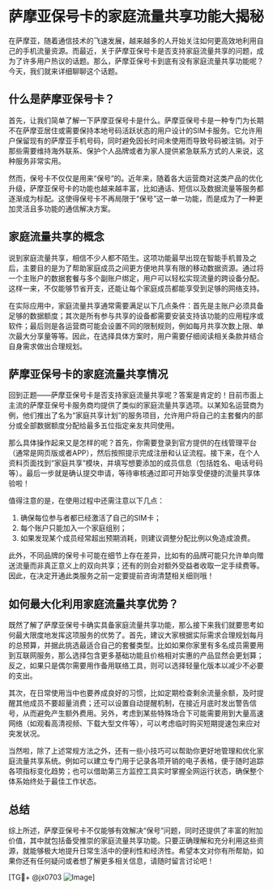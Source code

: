 # 萨摩亚保号卡的家庭流量共享功能大揭秘

在萨摩亚，随着通信技术的飞速发展，越来越多的人开始关注如何更高效地利用自己的手机流量资源。而最近，关于萨摩亚保号卡是否支持家庭流量共享的问题，成为了许多用户热议的话题。那么，萨摩亚保号卡到底有没有家庭流量共享功能呢？今天，我们就来详细聊聊这个话题。

## 什么是萨摩亚保号卡？

首先，让我们简单了解一下萨摩亚保号卡是什么。萨摩亚保号卡是一种专门为长期不在萨摩亚居住或需要保持本地号码活跃状态的用户设计的SIM卡服务。它允许用户保留现有的萨摩亚手机号码，同时避免因长时间未使用而导致号码被注销。对于那些需要维持海外联系、保护个人品牌或者为家人提供紧急联系方式的人来说，这种服务非常实用。

然而，保号卡不仅仅是用来“保号”的。近年来，随着各大运营商对这类产品的优化升级，萨摩亚保号卡的功能也越来越丰富，比如通话、短信以及数据流量等服务都逐渐成为标配。这使得保号卡不再局限于“保号”这一单一功能，而是成为了一种更加灵活且多功能的通信解决方案。

## 家庭流量共享的概念

说到家庭流量共享，相信不少人都不陌生。这项功能最早出现在智能手机普及之后，主要目的是为了帮助家庭成员之间更方便地共享有限的移动数据资源。通过将一个主账户的数据套餐与多个副账户绑定，用户可以轻松实现流量的跨设备分配。这样一来，不仅能够节省开支，还能让每个家庭成员都能享受到足够的网络支持。

在实际应用中，家庭流量共享通常需要满足以下几点条件：首先是主账户必须具备足够的数据额度；其次是所有参与共享的设备都需要安装支持该功能的应用程序或软件；最后则是各运营商可能会设置不同的限制规则，例如每月共享次数上限、单次最大分享量等等。因此，在选择具体方案时，用户需要仔细阅读相关条款并结合自身需求做出合理规划。

## 萨摩亚保号卡的家庭流量共享情况

回到正题——萨摩亚保号卡是否支持家庭流量共享呢？答案是肯定的！目前市面上主流的萨摩亚保号卡服务商均提供了类似的家庭流量共享选项。以某知名运营商为例，他们推出了名为“家庭共享计划”的服务项目，允许用户将自己的主套餐内的部分或全部数据额度分配给最多五位指定亲友共同使用。

那么具体操作起来又是怎样的呢？首先，你需要登录到官方提供的在线管理平台（通常是网页版或者APP），然后按照提示完成注册和认证流程。接下来，在个人资料页面找到“家庭共享”模块，并填写想要添加的成员信息（包括姓名、电话号码等）。最后一步就是确认提交申请，等待审核通过即可开始享受便捷的流量共享体验啦！

值得注意的是，在使用过程中还需注意以下几点：
1. 确保每位参与者都已经激活了自己的SIM卡；
2. 每个账户只能加入一个家庭组别；
3. 如果发现某个成员经常超出预期消耗，则建议调整分配比例以免造成浪费。

此外，不同品牌的保号卡可能在细节上存在差异，比如有的品牌可能只允许单向赠送流量而非真正意义上的双向共享；还有的则会对额外受益者收取一定手续费等。因此，在决定开通此类服务之前一定要提前咨询清楚相关细则哦！

## 如何最大化利用家庭流量共享优势？

既然了解了萨摩亚保号卡确实具备家庭流量共享功能，那么接下来我们就要思考如何最大限度地发挥这项服务的优势了。首先，建议大家根据实际需求合理规划每月的总预算，并据此挑选最适合自己的套餐类型。比如如果你家里有多名成员需要用到互联网服务，那么选择包含更多基础功能且价格相对实惠的产品显然会更划算；反之，如果只是偶尔需要用作备用联络工具，则可以选择轻量化版本以减少不必要的支出。

其次，在日常使用当中也要养成良好的习惯，比如定期检查剩余流量余额，及时提醒其他成员不要超量消费；还可以设置自动提醒机制，在接近月底时发出警告信号，从而避免产生额外费用。另外，考虑到某些特殊场合下可能需要用到大量高速网络（如观看高清视频、下载大型文件等），可以考虑临时购买短期提速包来应对突发状况。

当然啦，除了上述常规方法之外，还有一些小技巧可以帮助你更好地管理和优化家庭流量共享系统。例如可以建立专门用于记录各项开销的电子表格，便于随时追踪各项指标变化趋势；也可以借助第三方监控工具实时掌握全网运行状态，确保整个体系始终处于最佳工作状态。

## 总结

综上所述，萨摩亚保号卡不仅能够有效解决“保号”问题，同时还提供了丰富的附加价值，其中就包括备受推崇的家庭流量共享功能。只要正确理解和充分利用这些资源，就能够极大地提升日常生活中的便利性和经济性。希望本文对你有所帮助，如果你还有任何疑问或者想了解更多相关信息，请随时留言讨论吧！

[TG💪+ @jx0703 ![Image](https://github.com/user-attachments/assets/dbca1d08-cadb-493c-b0ec-ad6f7a83f270)]